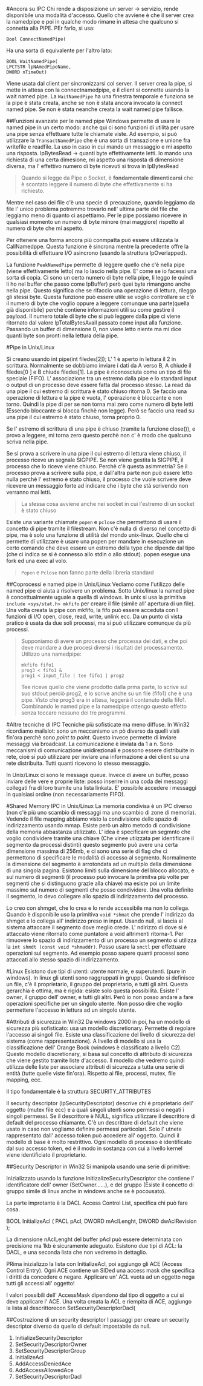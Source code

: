 #Ancora su IPC
Chi rende a disposizione un server -> servizio, rende disponibile una modalità d'accesso.
Quello che avviene è che il server crea la namedpipe e poi in qualche modo rimane in attesa che qualcuno si connetta alla PIPE. PEr farlo, si usa:

	Bool ConnectNamedPipe(

Ha una sorta di equivalente per l'altro lato:

	BOOL WaitNamedPipe(
	LPCTSTR lpNAmedPipeName,
	DWORD nTimeOut)

Viene usata dal client per sincronizzarsi col server. Il server crea la pipe, si mette in attesa con la connectnamedpipe, e il client si connette usando la wait named pipe.
La `WaitNamedPipe` ha una finestra temporale e funziona se la pipe è stata creata, anche se non è stata ancora invocato la connect named pipe. Se non è stata neanche creata la wait named pipe fallisce.

##Funzioni avanzate per le named pipe
Windows permette di usare le named pipe in un certo modo: anche quì ci sono funzioni di utilità per usare una pipe senza effettuare tutte le chiamate viste.
Ad esempio, si può utilizzare la `TransactNamedPipe` che è una sorta di transazione e unione fra writefile e readfile. La uso in caso in cui mando un messaggio e mi aspetto una risposta.
lpBytesRead -> quanti byte effettivamente letti.
Io mando una richiesta di una certa dimesione, mi aspetto una risposta di dimensione diversa, ma l' effettivo numero di byte ricevuti si trova in lpBytesRead

>Quando si legge da Pipe o Socket, è **fondamentale dimenticarsi** che è scontato leggere il numero di byte che effettivamente si ha richiesto.

Mentre nel caso dei file c'è una specie di precauzione, quando leggiamo da file l' unico problema potremmo trovarlo nell' ultima parte del file che leggiamo meno di quanto ci aspettiamo. Per le pipe possiamo ricevere in qualsiasi momento un numero di byte minore (mai maggiore) rispetto al numero di byte che mi aspetto.

Per ottenere una forma ancora più conmpatta può essere utilizzata la CallNamedppe. Questa funzione è sincrona mentre la precedente offre la possibilità di effettuare I/O asincrono (usando la struttura lpOverlapped).

La funzione `PeekNamedPipe` permette di leggere quello che c'è nella pipe (viene effettivamente letto) ma lo lascio nella pipe. E' come se io facessi una sorta di copia.
Ci sono un certo numero di byte nella pipe, li leggo (e quindi li ho nel buffer che passo come lpBuffer) però quei byte rimangono anche nella pipe.
Questo significa che se rifaccio una operazione di lettura, rileggo gli stessi byte.
Questa funzione può essere utile se voglio controllare se c'è il numero di byte che voglio oppure a leggere comunque una parte(quella già disponibile) perchè contiene informazioni utili su come gestire il payload.
Il numero totale di byte che si può leggere dalla pipe ci viene ritornato dal valore lpTotalBytesAvail passato come input alla funzione.
Passando un buffer di dimensione 0, non viene letto niente ma mi dice quanti byte son pronti nella lettura della pipe.

#Pipe in Unix/Linux

Si creano usando int pipe(int filedes[2]);
L' 1 è aperto in lettura il 2 in scrittura.
Normalmente se dobbiamo inviare i dati da A verso B, A chiude il filedes[0 ] e B chiude filedes[1].
La pipe è riconosciuta come un tipo di file speciale (FIFO).
L' associazione tra un estremo dalla pipe e lo standard input o output di un processo deve essere fatta dal processo stesso. La read da una pipe il cui estremo di scrittura è stato chiuso ritorna 0.
Se faccio una operazione di lettura e la pipe è vuota, l' operazione è bloccante e non torno. Quindi la pipe di per se non torna mai zero come numero di byte letti (Essendo bloccante si blocca finchè non legge).
Però se faccio una read su una pipe il cui estremo è stato chiuso, torna proprio 0.

Se l' estremo di scrittura di una pipe è chiuso (tramite la funzione close()), e provo a leggere, mi torna zero questo perchè non c' è modo che qualcuno scriva nella pipe.

Se si prova a scrivere in una pipe il cui estremo di lettura viene chiuso, il processo riceve un segnale SIGPIPE. Se non viene gestita la SIGPIPE, il processo che lo riceve viene chiuso.
Perchè c'è questa asimmetria? Se il processo prova a scrivere sulla pipe, e dall'altra parte non può essere letto nulla perchè l' estremo è stato chiuso, il processo che vuole scrivere deve ricevere un messaggio forte ad indicare che i byte che stà scrivendo non verranno mai letti.

>La stessa cosa avviene anche nei socket in cui l'estremo di un socket è stato chiuso


Esiste una variante chiamate `popen` e `pclose` che permettono di usare il concetto di pipe tramite il filestream. Non c'è nulla di diverso nel concetto di pipe, ma è solo una funzione di utilità del mondo unix-linux. Quello che ci permette di utilizzare è usare una popen per mandare in esecuzione un certo comando che deve essere un estremo della type che dipende dal tipo (che ci indica se si è connesso allo stdin o allo stdout). popen esegue una fork ed una exec al volo.

>`Popen` e `Pclose` non fanno parte della libreria standard

##Coprocessi e named pipe in Unix/Linux
Vediamo come l'utilizzo delle named pipe ci aiuta a risolvere un problema.
Sotto Unix/linux la named pipe è concettualmente uguale a quella di windows.
In unix si usa la primitiva `include <sys/stat.h> mkfifo` per creare il file (simile all' apertura di un file).
Una volta creata la pipe con mkfifo, la fifo può essere acceduta con l funzioni di I/O open, close, read, write, unlink ecc.
Da un punto di vista pratico è usata da due soli processi, ma si può utilizzare comunque da più processi.

>Supponiamo di avere un processo che processa dei dati, e che poi deve mandare a due procesi diversi i risultati del processamento.
>Utilizzo una namedpipe:
>
>     mkfifo fifo1
>     prog3 < fifo1 &
>     prog1 < input_file | tee fifo1 | prog2
> Tee riceve quello che viene prodotto dalla prma parte, lo scrive sul suo stdout perciò prog2, e lo scrive anche su un file (fifo1) che è una pipe. Visto che prog3 era in attesa, leggerà il contenuto della fifo1.
> Combinando le  named pipe e la namedpipe  ottengo questo effetto senza toccare nessuno dei tre programmi.

#Altre tecniche di IPC
Tecniche più sofisticate ma meno diffuse. 
In Win32 ricordiamo mailslot: sono un meccanismo un pò diverso da quelli visti fin'ora perchè sono *point to point.* Questo invece permette di inviare messaggi via broadcast.
La comunicazione è inviata da 1 a n.
Sono meccanismi di comunicazione unidirezionali e possono essere distribuite in rete, cioè si può utilizzare per inviare una informazione a dei client su una rete distribuita.
Tutti quanti ricevono lo stesso messaggio.

In Unix/Linux ci sono le message queue. Invece di avere un buffer, posso inviare delle vere e proprie liste: posso inserire in una coda dei messaggi collegati fra di loro tramite una lista linkata.
E' possibile accedere i messaggi in qualsiasi ordine (non necessariamente FIFO).

#Shared Memory IPC in Unix/Linux
La memoria condivisa è un IPC diverso (non c'è più uno scambio di messaggi ma uno scambio di zone di memoria).
Vedendo il file mapping abbiamo visto la condivisione dello spazio di indirizzamento usando mmap.
Esiste però un altro metodo di condivisione della memoria abbastanza utilizzato.
L' idea è specificare un segmnto che voglio condividere tramite una chiave (Che vinee utiizzata per identificare il segmento da processi distinti) questo segmento può avere una certa dimensione massima di 256mb, e ci sono una serie di flag che ci permettono di specificare le modalità di accesso al segmento.
Normalmente la dimensione del segmento è arrotondata ad un multiplo della dimensione di una singola pagina.
Esistono limiti sulla dimensione del blocco allocato, e sul numero di segmenti (il processo può invocare la primitva più volte per segmenti che si distinguono grazie alla chiave) ma esiste poi un limite massimo sul numero di segmenti che posso condividere.
Una volta definito il segmento, lo devo collegare allo spazio di indirizzamento del processo.

Lo creo con shmget, che lo crea e lo rende accessibile ma non lo collega. Quando è disponibile uso la primitiva `void *shmat` che prende l' indirizzo da shmget e lo collega all' indirizzo preso in input.
Usando null, si lascia al sistema attaccare il segmento dove meglio crede. L' ndirizzo di dove si è attaccato viene ritornato come puntatore a void altrimenti ritorna-1.
Per rimuovere lo spazio di indirizzamento di un processo un segmento si utilizza la `int shmdt (const void *shmaddr)`.
Posso usare la `smctl` per effettuare operazioni sul segmento. Ad esempio posso sapere quanti processi sono attaccati allo stesso spazio di indirizzamento.

#Linux
Esistono due tipi di utenti: utente normale, e superutenti. (pure in windows). In linux gli utenti sono raggruppati in gruppi. Quando si definisce un file, c'è il proprietario, il gruppo del proprietario, e tutti gli altri.
Questa gerarchia è ottima, ma è rigida: esiste solo questa possibilità. Esiste l' owner, il gruppo dell' owner, e tutti gli altri. Però io non posso andare a fare operazioni specifiche per un singolo utente.
Non posso dire che voglio permettere l'accesso in lettura ad un singolo utente.

#Attributi di sicurezza in Win32
Da windows 2000 in poi, ha un modello di sicurezza più sofisticato: usa un modello discretionary. Permette di regolare l'accesso ai singoli file. 
Esiste una classificazione del livello di sicurezza del sistema (come rappresentazione).  A livello di modello si usa la classificazione dell' Orange Book (windows è classificato a livello C2).
Questo modello discretionary, si basa sul concetto di attributo di sicurezza che viene gestito tramite liste d'accesso.
Il modello che vedremo quindi utilizza delle liste per associare attributi di sicurezza a tutta una serie di entità (tutte quelle viste fin'ora). Rispetto ai file, processi, mutex, file mapping, ecc.

Il tipo fondamentale è la struttura SECURITY_ATTRIBUTES

Il security descriptor (lpSecurityDescriptor) descrive chi è proprietario dell' oggetto (mutex file ecc) e a quali singoli utenti sono permessi o negati i singoli permessi.
Se il descrittore è NULL, significa utilizzare il descrittore di default del processo chiamante. C'è un descrittore di default che viene usato in caso non vogliamo definire permessi particolari. 
Solo l' utnete rappresentato dall' accesso token può accedere all' oggetto.
Quindi il modello di base è molto restrittivo.
Ogni modello di processo è identificato dal suo accesso token, ed  è il modo in sostanza con cui a livello kernel viene identificiato il proprietario.

##Security Descriptor in Win32
Si manipola usando una serie di primitive:

Inizializzato usando la funzione InitizalizeSecurityDescriptor che contiene l' identificatore dell' owner (SetOwner......), e del gruppo (Esiste il concetto di gruppo simile di linux anche in windows anche se è pocousato).

La parte improtante è la DACL Access Control List, specifica chi può fare cosa.

BOOL InitializeAcl (
	PACL pAcl,
	DWORD mAclLenght,
	DWORD dwAclRevision
	);

La dimensione nAclLenght del buffer pAcl può essere determinata con precisione ma 1kb è sicuramente adeguato.
Esistono due tipi di ACL: la DACL, e una seconda lista che non vedremo in dettaglio.

PRima inizializzo la lista con InitializeAcl, poi aggiungo gli ACE (Access Control Entry).
Ogni ACE contiene un SIDed una access mask che specifica i diritti da concedere o negare.
Applicare un' ACL vuota ad un oggetto nega tutti gli accessi all' oggetto! 

I valori possibili dell' AccessMask dipendono dal tipo di oggetto a cui si deve applicare l' ACE.
Una volta creata la ACL e riempita di ACE, aggiungo la lista al descrittorecon SetSecurityDescriptorDacl(

##Costruzione di un security descriptor
I passaggi per creare un security descriptor diverso da quello di default impostabile da null.
 1. InitializeSecurityDescriptor
 2. SetSecurityDescriptorOwner
 3. SetSecurityDescriptorGroup
 4. InitializeAcl
 5. AddAccessDeniedAce
 6. AddAccessAllowedAce
 7. SetSecurityDescriptorDacl

